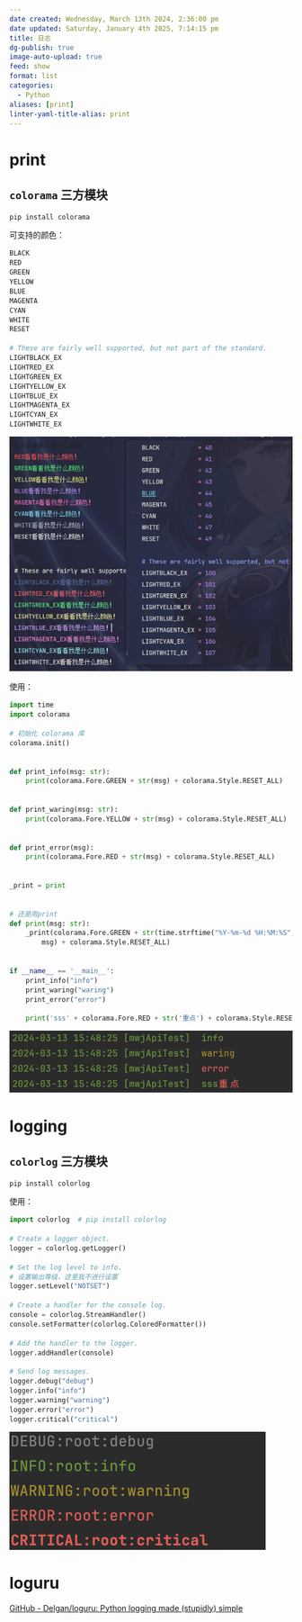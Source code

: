 ```yaml
---
date created: Wednesday, March 13th 2024, 2:36:00 pm
date updated: Saturday, January 4th 2025, 7:14:15 pm
title: 日志
dg-publish: true
image-auto-upload: true
feed: show
format: list
categories:
  - Python
aliases: [print]
linter-yaml-title-alias: print
---
```


# print

## `colorama` 三方模块

```shell
pip install colorama
```

可支持的颜色：

```python
BLACK           
RED             
GREEN         
YELLOW         
BLUE            
MAGENTA        
CYAN            
WHITE           
RESET          

# These are fairly well supported, but not part of the standard.
LIGHTBLACK_EX   
LIGHTRED_EX     
LIGHTGREEN_EX   
LIGHTYELLOW_EX 
LIGHTBLUE_EX    
LIGHTMAGENTA_EX 
LIGHTCYAN_EX  
LIGHTWHITE_EX 
```

![image.png|1000](https://raw.githubusercontent.com/hacket/ObsidianOSS/master/obsidian/20240313154957.png)

使用：

```python
import time  
import colorama  
  
# 初始化 colorama 库  
colorama.init()  
  
  
def print_info(msg: str):  
    print(colorama.Fore.GREEN + str(msg) + colorama.Style.RESET_ALL)  
  
  
def print_waring(msg: str):  
    print(colorama.Fore.YELLOW + str(msg) + colorama.Style.RESET_ALL)  
  
  
def print_error(msg):  
    print(colorama.Fore.RED + str(msg) + colorama.Style.RESET_ALL)  
  
  
_print = print  
  
  
# 还是用print  
def print(msg: str):  
    _print(colorama.Fore.GREEN + str(time.strftime("%Y-%m-%d %H:%M:%S", time.localtime())) + " [mwjApiTest]  " + str(  
        msg) + colorama.Style.RESET_ALL)  
  
  
if __name__ == '__main__':  
    print_info("info")  
    print_waring("waring")  
    print_error("error")  
  
    print('sss' + colorama.Fore.RED + str('重点') + colorama.Style.RESET_ALL)
```

![image.png|1000](https://raw.githubusercontent.com/hacket/ObsidianOSS/master/obsidian/20240313154854.png)

# logging

## `colorlog` 三方模块

```shell
pip install colorlog
```

使用：

```python
import colorlog  # pip install colorlog  
  
# Create a logger object.  
logger = colorlog.getLogger()  
  
# Set the log level to info.  
# 设置输出等级，这里我不进行设置  
logger.setLevel("NOTSET")  
  
# Create a handler for the console log.  
console = colorlog.StreamHandler()  
console.setFormatter(colorlog.ColoredFormatter())  
  
# Add the handler to the logger.  
logger.addHandler(console)  
  
# Send log messages.  
logger.debug("debug")  
logger.info("info")  
logger.warning("warning")  
logger.error("error")  
logger.critical("critical")
```

![image.png|1000](https://raw.githubusercontent.com/hacket/ObsidianOSS/master/obsidian/20240313143847.png)

# loguru

[GitHub - Delgan/loguru: Python logging made (stupidly) simple](https://github.com/Delgan/loguru)
